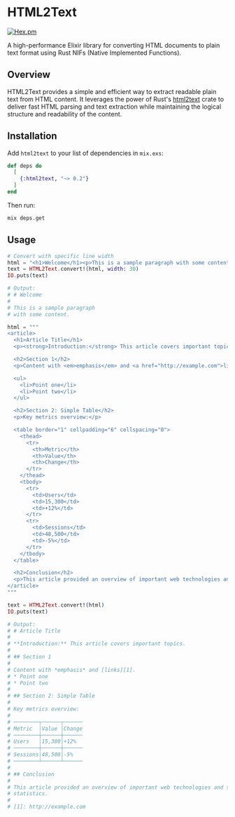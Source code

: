 # HTML2Text
[![Hex.pm](https://img.shields.io/hexpm/v/html2text.svg)](https://hex.pm/packages/html2text)

A high-performance Elixir library for converting HTML documents to plain text format using Rust NIFs (Native Implemented Functions).

## Overview

HTML2Text provides a simple and efficient way to extract readable plain text from HTML content. It leverages the power of Rust's [html2text](https://crates.io/crates/html2text) crate to deliver fast HTML parsing and text extraction while maintaining the logical structure and readability of the content.

## Installation

Add `html2text` to your list of dependencies in `mix.exs`:

```elixir
def deps do
  [
    {:html2text, "~> 0.2"}
  ]
end
```

Then run:

```bash
mix deps.get
```

## Usage

```elixir
# Convert with specific line width
html = "<h1>Welcome</h1><p>This is a sample paragraph with some content.</p>"
text = HTML2Text.convert!(html, width: 30)
IO.puts(text)

# Output:
# # Welcome
#
# This is a sample paragraph
# with some content.

html = """
<article>
  <h1>Article Title</h1>
  <p><strong>Introduction:</strong> This article covers important topics.</p>

  <h2>Section 1</h2>
  <p>Content with <em>emphasis</em> and <a href="http://example.com">links</a>.</p>

  <ul>
    <li>Point one</li>
    <li>Point two</li>
  </ul>

  <h2>Section 2: Simple Table</h2>
  <p>Key metrics overview:</p>

  <table border="1" cellpadding="6" cellspacing="0">
    <thead>
      <tr>
        <th>Metric</th>
        <th>Value</th>
        <th>Change</th>
      </tr>
    </thead>
    <tbody>
      <tr>
        <td>Users</td>
        <td>15,300</td>
        <td>+12%</td>
      </tr>
      <tr>
        <td>Sessions</td>
        <td>48,500</td>
        <td>-5%</td>
      </tr>
    </tbody>
  </table>

  <h2>Conclusion</h2>
  <p>This article provided an overview of important web technologies and some key statistics.</p>
</article>
"""

text = HTML2Text.convert!(html)
IO.puts(text)

# Output:
# # Article Title
#
# **Introduction:** This article covers important topics.
#
# ## Section 1
#
# Content with *emphasis* and [links][1].
# * Point one
# * Point two
#
# ## Section 2: Simple Table
#
# Key metrics overview:
#
# ────────┬──────┬──────
# Metric  │Value │Change
# ────────┼──────┼──────
# Users   │15,300│+12%  
# ────────┼──────┼──────
# Sessions│48,500│-5%   
# ────────┴──────┴──────
#
# ## Conclusion
#
# This article provided an overview of important web technologies and some key
# statistics.
#
# [1]: http://example.com
```
